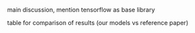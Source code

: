 main discussion, mention tensorflow as base library

table for comparison of results (our models vs reference paper)